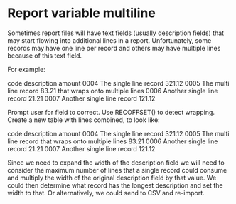 <h1>Report variable multiline</h1>
<p>Sometimes report files will have text fields (usually description fields) that may start flowing into additional lines in a report. Unfortunately, some records may have one line per record and others may have multiple lines because of this text field.<p>
<p>For example:</p>
    code description                 amount
    0004 The single line record      321.12
    0005 The multi line record        83.21
         that wraps onto multiple 
         lines
    0006 Another single line record   21.21
    0007 Another single line record  121.12
<p>Prompt user for field to correct. Use RECOFFSET() to detect wrapping. Create a new table with lines combined, to look like:</p>
    code description                                               amount
    0004 The single line record                                    321.12
    0005 The multi line record that wraps onto multiple lines       83.21
    0006 Another single line record                                 21.21
    0007 Another single line record                                121.12
<p>Since we need to expand the width of the description field we will need to consider the maximum number of lines that a single record could consume and multiply the width of the original description field by that value. We could then determine what record has the longest description and set the width to that. Or alternatively, we could send to CSV and re-import.</p>